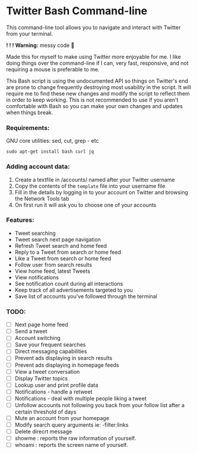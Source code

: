 # Twitter Bash Command-line

This command-line tool allows you to navigate and interact with Twitter from your terminal.

**! ! ! Warning:** messy code 🤪

Made this for myself to make using Twitter more enjoyable for me. I like doing things over the command-line if I can, very fast, responsive, and not requiring a mouse is preferable to me.

This Bash script is using the undocumented API so things on Twitter's end are prone to change frequently destroying most usability in the script. It will require me to find  these new changes and modify the script to reflect them in order to keep working. This is not recommended to use if you aren't comfortable with Bash so you can make your own changes and updates when things break.

### Requirements:
GNU core utilities: sed, cut, grep - etc

```
sudo apt-get install bash curl jq
```

### Adding account data:
1. Create a textfile in /accounts/ named after your Twitter username
2. Copy the contents of the `template` file into your username file
3. Fill in the details by logging in to your account on Twitter and browsing the Network Tools tab
4. On first run it will ask you to choose one of your accounts

### Features:
- Tweet searching
- Tweet search next page navigation
- Refresh Tweet search and home feed
- Reply to a Tweet from search or home feed
- Like a Tweet from search or home feed
- Follow user from search results
- View home feed, latest Tweets
- View notifications
- See notification count during all interactions
- Keep track of all advertisements targeted to you
- Save list of accounts you've followed through the terminal

### TODO:
- [ ] Next page home feed
- [ ] Send a tweet
- [ ] Account switching
- [ ] Save your frequent searches 
- [ ] Direct messaging capabilities
- [ ] Prevent ads displaying in search results
- [ ] Prevent ads displaying in homepage feeds
- [ ] View a tweet conversation
- [ ] Display Twitter topics
- [ ] Lookup user and print profile data
- [ ] Notifications - handle a retweet
- [ ] Notifications - deal with multiple people liking a tweet
- [ ] Unfollow accounts not following you back from your follow list after a certain threshold of days
- [ ] Mute an account from your homepage
- [ ] Modify search query arguments ie: -filter:links
- [ ] Delete direcrt message
- [ ] showme         : reports the raw information of yourself.
- [ ] whoami         : reports the screen name of yourself.
